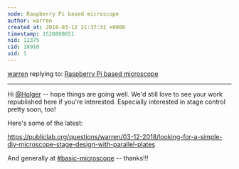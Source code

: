 ```yaml
---
node: Raspberry Pi based microscope
author: warren
created_at: 2018-03-12 21:37:31 +0000
timestamp: 1520890651
nid: 12375
cid: 18910
uid: 1
---
```




[warren](../profile/warren) replying to: [Raspberry Pi based microscope](../notes/Holger/11-06-2015/raspberry-pi-based-microscope)

----
Hi [@Holger](/profile/Holger) -- hope things are going well. We'd still love to see your work republished here if you're interested. Especially interested in stage control pretty soon, too! 

Here's some of the latest:

https://publiclab.org/questions/warren/03-12-2018/looking-for-a-simple-diy-microscope-stage-design-with-parallel-plates

And generally at [#basic-microscope](/tag/basic-microscope) -- thanks!!!